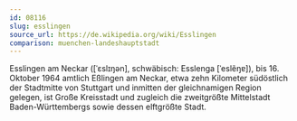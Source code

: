 ```yaml
---
id: 08116
slug: esslingen
source_url: https://de.wikipedia.org/wiki/Esslingen
comparison: muenchen-landeshauptstadt
---
```


Esslingen am Neckar ([ˈɛslɪŋən], schwäbisch: Esslenga [ˈeslẽŋɐ]), bis 16. Oktober 1964 amtlich Eßlingen am Neckar, etwa zehn Kilometer südöstlich der Stadtmitte von Stuttgart und inmitten der gleichnamigen Region gelegen, ist Große Kreisstadt und zugleich die zweitgrößte Mittelstadt Baden-Württembergs sowie dessen elftgrößte Stadt.
